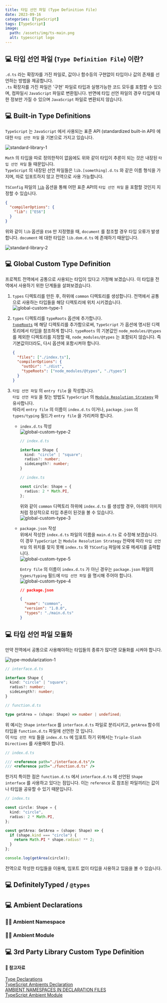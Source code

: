 ```yaml
---
title: 타입 선언 파일 (Type Definition File)
date: 2023-09-16
categories: [TypeScript]
tags: [TypeScript]
image:
  path: /assets/img/ts-main.png
  alt: typescript logo
---
```


## 💻 타입 선언 파일 (`Type Definition File`) 이란?

`.d.ts` 라는 확장자를 가진 파일로, 값이나 함수등의 구현없이 타입이나 값의 존재를 선언하는 방법을 제공합니다.  
`.ts` 확장자를 가진 파일은 '구현' 파일로 타입과 실행가능한 코드 모두를 포함할 수 있으며, 컴파일시 `JavaScript` 파일로 변환됩니다.
반면에 타입 선언 파일의 경우 타입에 대한 정보만 가질 수 있으며 `JavaScript` 파일로 변환되지 않습니다.

## 💻 Built-in Type Definitions

`TypeScript` 는 `JavaScript` 에서 사용되는 표준 API (standardized built-in API) 에 대한 `타입 선언 파일` 을 기본으로 가지고 있습니다.

![standard-library-1](/assets/img/type-definition/standard-library-1.png)

`Math` 의 타입을 따로 정의한적이 없음에도 위와 같이 타입이 추론이 되는 것은 내장된 `타입 선언 파일` 들 때문입니다.  
`TypeScript` 의 내장된 선언 파일들은 `lib.[something].d.ts` 와 같은 이름 형식을 가지며, 따로 임포트하지 않고 전역으로 사용 가능합니다.

`TSConfig` 파일의 [`lib`](https://ag502.github.io/posts/ts-config/#2%EF%B8%8F%E2%83%A3-lib) 옵션을 통해 어떤 표준 API의 `타입 선언 파일` 을 포함할 것인지 지정할 수 있습니다.

```json
{
  "compilerOptions": {
    "lib": ["ES6"]
  }
}
```

위와 같이 `lib` 옵션을 `ES6` 만 지정했을 때, `document` 를 참조할 경우 타입 오류가 발생합니다. `document` 에 대한 타입은 `lib.dom.d.ts` 에 존재하기 때문입니다.

![standard-library-2](/assets/img/type-definition/standard-library-2.png)

## 💻 Global Custom Type Definition

프로젝트 전역에서 공통으로 사용되는 타입이 있다고 가정해 보겠습니다. 이 타입을 전역에서 사용하기 위한 단계들을 살펴보겠습니다.

1. `types` 디렉토리를 만든 후, 하위에 `common` 디렉토리를 생성합니다. 전역에서 공통으로 사용하는 타입들을 해당 디렉토리에 위치 시키겠습니다.  
   ![global-custom-type-1](/assets/img/type-definition/global-custom-type-1.png)

2. `types` 디렉토리를 `typeRoots` 옵션에 추가합니다.  
    [`typeRoots`](https://ag502.github.io/posts/ts-config/#3%EF%B8%8F%E2%83%A3-typeroots) 에 해당 디렉토리를 추가함으로써, `TypeScript` 가 옵션에 명시된 디렉토리에서 타입을 참조하게 합니다.
   `typeRoots` 의 기본값인 `node_modules/@types` 를 제외한 디렉토리를 지정할 때, `node_modules/@types` 는 포함되지 않습니다. 즉 기본값이더라도, 다시 옵션에 포함시켜야 합니다.

   ```json
   {
     "files": ["./index.ts"],
     "compilerOptions": {
       "outDir": "./dist",
       "typeRoots": ["node_modules/@types", "./types"]
     }
   }
   ```

3. `타입 선언 파일` 의 `entry file` 을 작성합니다.  
    `타입 선언 파일` 을 찾는 방법도 `TypeScript` 의 [`Module Resolution Strategy`](https://ag502.github.io/posts/Module-Resolution/#-module-resolution-strategy) 와 유사합니다.  
    따라서 `entry file` 의 이름이 `index.d.ts` 이거나, `package.json` 의 `types/typing` 필드가 `entry file` 을 가리켜야 합니다.

   - `index.d.ts` 작성  
      ![global-custom-type-2](/assets/img/type-definition/global-custom-type-2.png)

     ```typescript
     // index.d.ts

     interface Shape {
       kind: "circle" | "square";
       radius?: number;
       sideLength?: number;
     }
     ```

     ```typescript
     // index.ts

     const circle: Shape = {
       radius: 2 * Math.PI,
     };
     ```

     위와 같이 `common` 디렉토리 하위에 `index.d.ts` 를 생성할 경우, 아래의 이미지처럼 정상적으로 타입 추론이 된것을 볼 수 있습니다.  
     ![global-custom-type-3](/assets/img/type-definition/global-custom-type-3.png)

   - `package.json` 작성  
     위에서 작성한 `index.d.ts` 파일의 이름을 `main.d.ts` 로 수정해 보겠습니다.  
     이 경우 `TypeScript` 는 `Module Resolution Strategy` 전략에 따라 `타입 선언 파일` 의 위치를 찾지 못해 `index.ts` 와 `TSConfig` 파일에 오류 메세지를 출력합니다.  
     ![global-custom-type-5](/assets/img/type-definition/global-custom-type-5.png)

     `Entry file` 의 이름이 `index.d.ts` 가 아닌 경우는 `package.json` 파일의 `types/typing` 필드에 `타입 선언 파일` 을 명시해 주어야 합니다.  
     ![global-custom-type-4](/assets/img/type-definition/global-custom-type-4.png)

     ```json
     // package.json

     {
       "name": "common",
       "version": "1.0.0",
       "types": "./main.d.ts"
     }
     ```

## 💻 타입 선언 파일 모듈화

만약 전역에서 공통으로 사용해야하는 타입들의 종류가 많다면 모듈화를 시켜야 합니다.

![type-modularization-1](/assets/img/type-definition/type-modularization-1.png)

```typescript
// interface.d.ts

interface Shape {
  kind: "circle" | "square";
  radius?: number;
  sideLength?: number;
}
```

```typescript
// function.d.ts

type getArea = (shape: Shape) => number | undefined;
```

위 예시는 `Shape` `interface` 를 `interface.d.ts` 파일로 분리시키고, `getArea` 함수의 타입을 `function.d.ts` 파일에 선언한 것 입니다.  
이 `타입 선언 파일` 들을 `index.d.ts` 에 임포트 하기 위해서는 `Triple-Slash Directives` 를 사용해야 합니다.

```typescript
// index.d.ts

/// <reference path="./interface.d.ts"/>
/// <reference path="./function.d.ts" />
```

한가지 특이한 점은 `function.d.ts` 에서 `interface.d.ts` 에 선언된 `Shape` `interface` 를 사용하고 있다는 점입니다. 이는 `reference` 로 참조된 파일끼리는 값이나 타입을 공유할 수 있기 때문입니다.

```typescript
// index.ts

const circle: Shape = {
  kind: "circle",
  radius: 2 * Math.PI,
};

const getArea: GetArea = (shape: Shape) => {
  if (shape.kind === "circle") {
    return Math.PI * shape.radius! ** 2;
  }
};

console.log(getArea(circle));
```

전역으로 작성한 타입들을 이용해, 임포트 없이 타입을 사용하고 있음을 볼 수 있습니다.

## 💻 DefinitelyTyped / `@types`

## 💻 Ambient Declarations

### 👨‍💻 Ambient Namespace

### 👨‍💻 Ambient Module

## 💻 3rd Party Library Custom Type Definition

#### 📗 참고자료

[Type Declarations](https://www.typescriptlang.org/docs/handbook/2/type-declarations.html)  
[TypeScript Ambients Declaration](https://www.geeksforgeeks.org/typescript-ambients-declaration/)  
[AMBIENT NAMESPACES IN DECLARATION FILES](https://lukasznojek.com/blog/2020/02/typescript-declaration-files/)  
[TypeScript Ambient Module](https://elfi-y.medium.com/typescript-ambient-module-8816c9e5d426)
